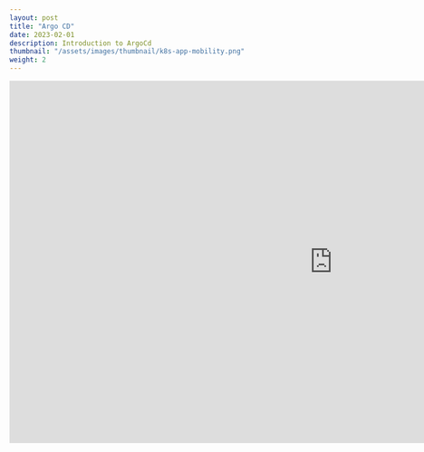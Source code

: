 ```yaml
---
layout: post
title: "Argo CD"
date: 2023-02-01
description: Introduction to ArgoCd
thumbnail: "/assets/images/thumbnail/k8s-app-mobility.png"
weight: 2
---
```



<iframe width="1140" height="640" sandbox="allow-forms allow-modals allow-popups allow-same-origin allow-scripts" src="https://play.instruqt.com/embed/dell/tracks/intro-to-gitops-using-argocd?token=em_EpMK4jHC-fQyWK4m" style="border: 0;"></iframe>